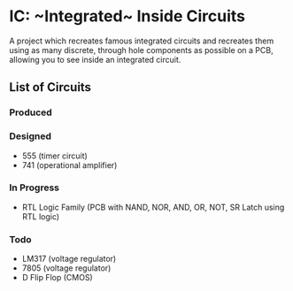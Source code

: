 # IC: ~Integrated~ Inside Circuits
A project which recreates famous integrated circuits and recreates them using as many discrete, through hole components as possible on a PCB, allowing you to see inside an integrated circuit.

## List of Circuits
### Produced
### Designed
- 555 (timer circuit)
- 741 (operational amplifier)
### In Progress
- RTL Logic Family (PCB with NAND, NOR, AND, OR, NOT, SR Latch using RTL logic)
### Todo
- LM317 (voltage regulator)
- 7805 (voltage regulator)
- D Flip Flop (CMOS)
